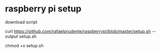 # raspberry pi setup

download script

curl https://github.com/rafaelprudente/raspberrypi/blob/master/setup.sh --output setup.sh

chmod +x setup.sh
